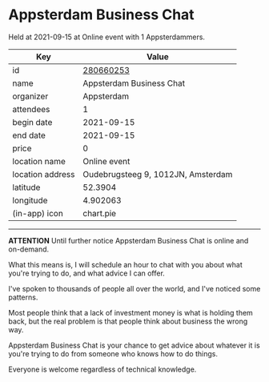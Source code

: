 # Appsterdam Business Chat
Held at 2021-09-15 at Online event with 1 Appsterdammers.
        
|Key|Value
|---|---|
|id|[280660253](https://www.meetup.com/appsterdam/events/280660253/)|
|name|Appsterdam Business Chat|
|organizer|Appsterdam|
|attendees|1|
|begin date|2021-09-15|
|end date|2021-09-15|
|price|0|
|location name|Online event|
|location address|Oudebrugsteeg 9, 1012JN, Amsterdam|
|latitude|52.3904|
|longitude|4.902063|
|(in-app) icon|chart.pie|

---

**ATTENTION** Until further notice Appsterdam Business Chat is online and on-demand.

What this means is, I will schedule an hour to chat with you about what you're trying to do, and what advice I can offer.

I've spoken to thousands of people all over the world, and I've noticed some patterns.

Most people think that a lack of investment money is what is holding them back, but the real problem is that people think about business the wrong way.

Appsterdam Business Chat is your chance to get advice about whatever it is you're trying to do from someone who knows how to do things.

Everyone is welcome regardless of technical knowledge.


